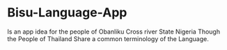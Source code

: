 # Bisu-Language-App

Is an app idea for the people of Obanliku Cross river State Nigeria
Though the People of Thailand Share a common terminology of the Language.
